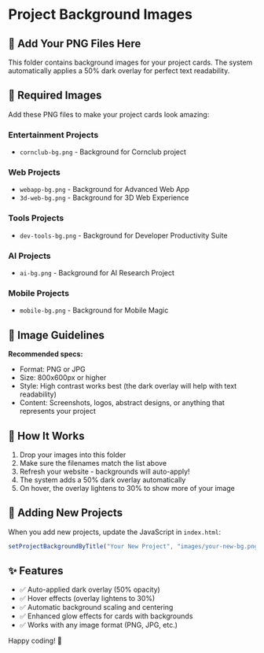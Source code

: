 # Project Background Images

## 📁 Add Your PNG Files Here

This folder contains background images for your project cards. The system automatically applies a 50% dark overlay for perfect text readability.

## 🎯 Required Images

Add these PNG files to make your project cards look amazing:

### Entertainment Projects
- `cornclub-bg.png` - Background for Cornclub project

### Web Projects  
- `webapp-bg.png` - Background for Advanced Web App
- `3d-web-bg.png` - Background for 3D Web Experience

### Tools Projects
- `dev-tools-bg.png` - Background for Developer Productivity Suite

### AI Projects
- `ai-bg.png` - Background for AI Research Project

### Mobile Projects
- `mobile-bg.png` - Background for Mobile Magic

## 🎨 Image Guidelines

**Recommended specs:**
- Format: PNG or JPG
- Size: 800x600px or higher
- Style: High contrast works best (the dark overlay will help with text readability)
- Content: Screenshots, logos, abstract designs, or anything that represents your project

## 🚀 How It Works

1. Drop your images into this folder
2. Make sure the filenames match the list above
3. Refresh your website - backgrounds will auto-apply!
4. The system adds a 50% dark overlay automatically
5. On hover, the overlay lightens to 30% to show more of your image

## 🔧 Adding New Projects

When you add new projects, update the JavaScript in `index.html`:

```javascript
setProjectBackgroundByTitle("Your New Project", "images/your-new-bg.png");
```

## ✨ Features

- ✅ Auto-applied dark overlay (50% opacity)
- ✅ Hover effects (overlay lightens to 30%)
- ✅ Automatic background scaling and centering
- ✅ Enhanced glow effects for cards with backgrounds
- ✅ Works with any image format (PNG, JPG, etc.)

Happy coding! 🎉